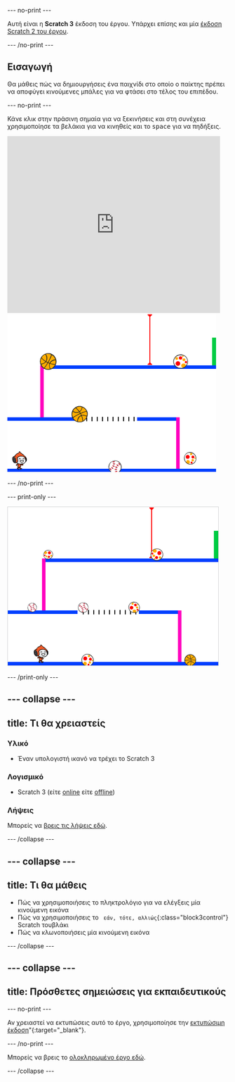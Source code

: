 --- no-print ---

Αυτή είναι η **Scratch 3** έκδοση του έργου. Υπάρχει επίσης και μία [έκδοση Scratch 2 του έργου](https://projects.raspberrypi.org/en/projects/dodgeball-scratch2).

--- /no-print ---

## Εισαγωγή

Θα μάθεις πώς να δημιουργήσεις ένα παιχνίδι στο οποίο ο παίκτης πρέπει να αποφύγει κινούμενες μπάλες για να φτάσει στο τέλος του επιπέδου.

--- no-print ---

Κάνε κλικ στην πράσινη σημαία για να ξεκινήσεις και στη συνέχεια χρησιμοποίησε τα βελάκια για να κινηθείς και το <kbd>space</kbd> για να πηδήξεις.

<div class="scratch-preview">
  <iframe allowtransparency="true" width="485" height="402" src="https://scratch.mit.edu/projects/embed/369612251/?autostart=false" frameborder="0" scrolling="no"></iframe>
  <img src="images/dodge-final.png">
</div>

--- /no-print ---

--- print-only ---

![το παιχνίδι 'Dodgeball'σε εξέλιξη](images/dodgeball-showcase.png)

--- /print-only ---

--- collapse ---
---
title: Τι θα χρειαστείς
---
### Υλικό

+ Έναν υπολογιστή ικανό να τρέχει το Scratch 3

### Λογισμικό

+ Scratch 3 (είτε [online](https://scratch.mit.edu/projects/editor/) είτε [offline](https://scratch.mit.edu/download/))

### Λήψεις

Μπορείς να [βρεις τις λήψεις εδώ](http://rpf.io/p/el-GR/dodgeball-go).

--- /collapse ---

--- collapse ---
---
title: Τι θα μάθεις
---
+ Πώς να χρησιμοποιήσεις το πληκτρολόγιο για να ελέγξεις μία κινούμενη εικόνα
+ Πώς να χρησιμοποιήσεις το ` εάν, τότε, αλλιώς`{:class="block3control"} Scratch τουβλάκι
+ Πώς να κλωνοποιήσεις μία κινούμενη εικόνα

--- /collapse ---

--- collapse ---
---
title: Πρόσθετες σημειώσεις για εκπαιδευτικούς
---
--- no-print ---

Αν χρειαστεί να εκτυπώσεις αυτό το έργο, χρησιμοποίησε την [εκτυπώσιμη έκδοση](https://projects.raspberrypi.org/el-GR/projects/dodgeball/print)"{:target="_blank"}.

--- /no-print ---

Μπορείς να βρεις το [ολοκληρωμένο έργο εδώ](http://rpf.io/p/el-GR/dodgeball-get).

--- /collapse ---